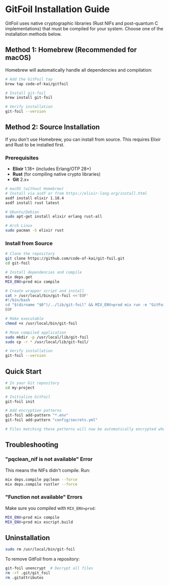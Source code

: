 # GitFoil Installation Guide

GitFoil uses native cryptographic libraries (Rust NIFs and post-quantum C implementations) that must be compiled for your system. Choose one of the installation methods below.

## Method 1: Homebrew (Recommended for macOS)

Homebrew will automatically handle all dependencies and compilation:

```bash
# Add the GitFoil tap
brew tap code-of-kai/gitfoil

# Install git-foil
brew install git-foil

# Verify installation
git-foil --version
```

## Method 2: Source Installation

If you don't use Homebrew, you can install from source. This requires Elixir and Rust to be installed first.

### Prerequisites

- **Elixir** 1.18+ (includes Erlang/OTP 28+)
- **Rust** (for compiling native crypto libraries)
- **Git** 2.x+

```bash
# macOS (without Homebrew)
# Install via asdf or from https://elixir-lang.org/install.html
asdf install elixir 1.18.4
asdf install rust latest

# Ubuntu/Debian
sudo apt-get install elixir erlang rust-all

# Arch Linux
sudo pacman -S elixir rust
```

### Install from Source

```bash
# Clone the repository
git clone https://github.com/code-of-kai/git-foil.git
cd git-foil

# Install dependencies and compile
mix deps.get
MIX_ENV=prod mix compile

# Create wrapper script and install
cat > /usr/local/bin/git-foil <<'EOF'
#!/bin/bash
cd "$(dirname "$0")/../lib/git-foil" && MIX_ENV=prod mix run -e "GitFoil.CLI.main(System.argv())" -- "$@"
EOF

# Make executable
chmod +x /usr/local/bin/git-foil

# Move compiled application
sudo mkdir -p /usr/local/lib/git-foil
sudo cp -r * /usr/local/lib/git-foil/

# Verify installation
git-foil --version
```

## Quick Start

```bash
# In your Git repository
cd my-project

# Initialize GitFoil
git-foil init

# Add encryption patterns
git-foil add-pattern "*.env"
git-foil add-pattern "config/secrets.yml"

# Files matching these patterns will now be automatically encrypted when committed
```

## Troubleshooting

### "pqclean_nif is not available" Error

This means the NIFs didn't compile. Run:

```bash
mix deps.compile pqclean --force
mix deps.compile rustler --force
```

### "Function not available" Errors

Make sure you compiled with `MIX_ENV=prod`:

```bash
MIX_ENV=prod mix compile
MIX_ENV=prod mix escript.build
```

## Uninstallation

```bash
sudo rm /usr/local/bin/git-foil
```

To remove GitFoil from a repository:

```bash
git-foil unencrypt  # Decrypt all files
rm -rf .git/git_foil
rm .gitattributes
```
